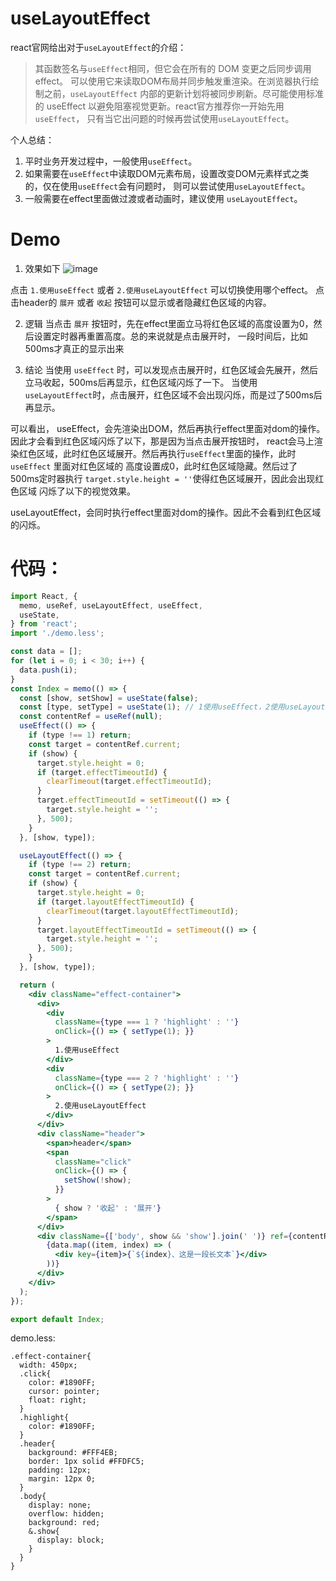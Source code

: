 # useLayoutEffect
react官网给出对于`useLayoutEffect`的介绍：
> 其函数签名与`useEffect`相同，但它会在所有的 DOM 变更之后同步调用effect。
可以使用它来读取DOM布局并同步触发重渲染。在浏览器执行绘制之前，`useLayoutEffect`
内部的更新计划将被同步刷新。尽可能使用标准的 useEffect 以避免阻塞视觉更新。react官方推荐你一开始先用`useEffect`，
只有当它出问题的时候再尝试使用`useLayoutEffect`。

个人总结：
1. 平时业务开发过程中，一般使用`useEffect`。
2. 如果需要在`useEffect`中读取DOM元素布局，设置改变DOM元素样式之类的，仅在使用`useEffect`会有问题时，
则可以尝试使用`useLayoutEffect`。
3. 一般需要在effect里面做过渡或者动画时，建议使用 `useLayoutEffect`。

# Demo

1. 效果如下
![image](https://github.com/lizuncong/Front-End-Development-Notes/blob/master/resource/effect-01.jpg)

点击 `1.使用useEffect` 或者 `2.使用useLayoutEffect` 可以切换使用哪个effect。
点击header的 `展开` 或者 `收起` 按钮可以显示或者隐藏红色区域的内容。

2. 逻辑
当点击 `展开` 按钮时，先在effect里面立马将红色区域的高度设置为0，然后设置定时器再重置高度。总的来说就是点击展开时，
一段时间后，比如500ms才真正的显示出来

3. 结论
当使用 `useEffect` 时，可以发现点击展开时，红色区域会先展开，然后立马收起，500ms后再显示，红色区域闪烁了一下。
当使用 `useLayoutEffect`时，点击展开，红色区域不会出现闪烁，而是过了500ms后再显示。

可以看出，
useEffect，会先渲染出DOM，然后再执行effect里面对dom的操作。因此才会看到红色区域闪烁了以下，那是因为当点击展开按钮时，
react会马上渲染红色区域，此时红色区域展开。然后再执行`useEffect`里面的操作，此时 `useEffect` 里面对红色区域的
高度设置成0，此时红色区域隐藏。然后过了500ms定时器执行 `target.style.height = ''`使得红色区域展开，因此会出现红色区域
闪烁了以下的视觉效果。


useLayoutEffect，会同时执行effect里面对dom的操作。因此不会看到红色区域的闪烁。

# 代码：

```jsx
import React, {
  memo, useRef, useLayoutEffect, useEffect,
  useState,
} from 'react';
import './demo.less';

const data = [];
for (let i = 0; i < 30; i++) {
  data.push(i);
}
const Index = memo(() => {
  const [show, setShow] = useState(false);
  const [type, setType] = useState(1); // 1使用useEffect，2使用useLayoutEffect
  const contentRef = useRef(null);
  useEffect(() => {
    if (type !== 1) return;
    const target = contentRef.current;
    if (show) {
      target.style.height = 0;
      if (target.effectTimeoutId) {
        clearTimeout(target.effectTimeoutId);
      }
      target.effectTimeoutId = setTimeout(() => {
        target.style.height = '';
      }, 500);
    }
  }, [show, type]);

  useLayoutEffect(() => {
    if (type !== 2) return;
    const target = contentRef.current;
    if (show) {
      target.style.height = 0;
      if (target.layoutEffectTimeoutId) {
        clearTimeout(target.layoutEffectTimeoutId);
      }
      target.layoutEffectTimeoutId = setTimeout(() => {
        target.style.height = '';
      }, 500);
    }
  }, [show, type]);

  return (
    <div className="effect-container">
      <div>
        <div
          className={type === 1 ? 'highlight' : ''}
          onClick={() => { setType(1); }}
        >
          1.使用useEffect
        </div>
        <div
          className={type === 2 ? 'highlight' : ''}
          onClick={() => { setType(2); }}
        >
          2.使用useLayoutEffect
        </div>
      </div>
      <div className="header">
        <span>header</span>
        <span
          className="click"
          onClick={() => {
            setShow(!show);
          }}
        >
          { show ? '收起' : '展开'}
        </span>
      </div>
      <div className={['body', show && 'show'].join(' ')} ref={contentRef}>
        {data.map((item, index) => (
          <div key={item}>{`${index}、这是一段长文本`}</div>
        ))}
      </div>
    </div>
  );
});

export default Index;

```

demo.less:

```less
.effect-container{
  width: 450px;
  .click{
    color: #1890FF;
    cursor: pointer;
    float: right;
  }
  .highlight{
    color: #1890FF;
  }
  .header{
    background: #FFF4EB;
    border: 1px solid #FFDFC5;
    padding: 12px;
    margin: 12px 0;
  }
  .body{
    display: none;
    overflow: hidden;
    background: red;
    &.show{
      display: block;
    }
  }
}

```
